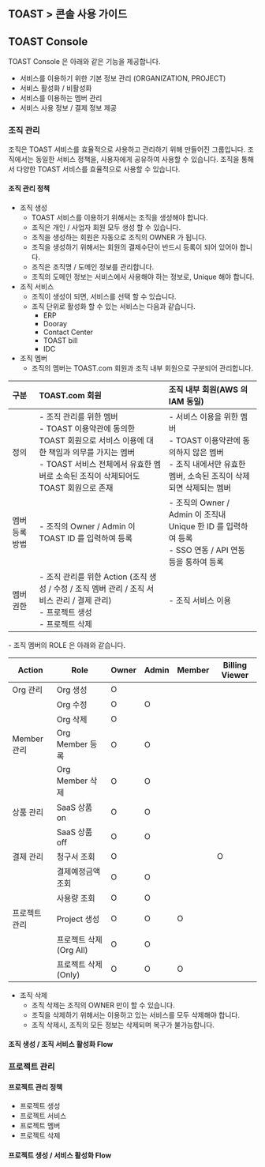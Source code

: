 ## TOAST > 콘솔 사용 가이드

## TOAST Console

TOAST Console 은 아래와 같은 기능을 제공합니다.

- 서비스를 이용하기 위한 기본 정보 관리 (ORGANIZATION, PROJECT)
- 서비스 활성화 / 비활성화
- 서비스를 이용하는 멤버 관리
- 서비스 사용 정보 / 결제 정보 제공

### 조직 관리

조직은 TOAST 서비스를 효율적으로 사용하고 관리하기 위해 만들어진 그룹입니다.
조직에서는 동일한 서비스 정책을, 사용자에게 공유하여 사용할 수 있습니다.
조직을 통해서 다양한 TOAST 서비스를 효율적으로 사용할 수 있습니다.

#### 조직 관리 정책

- 조직 생성
    - TOAST 서비스를 이용하기 위해서는 조직을 생성해야 합니다.
    - 조직은 개인 / 사업자 회원 모두 생성 할 수 있습니다.
    - 조직을 생성하는 회원은 자동으로 조직의 OWNER 가 됩니다.
    - 조직을 생성하기 위해서는 회원의 결제수단이 반드시 등록이 되어 있어야 합니다.
    - 조직은 조직명 / 도메인 정보를 관리합니다.
    - 조직의 도메인 정보는 서비스에서 사용해야 하는 정보로, Unique 해야 합니다.
- 조직 서비스
    - 조직이 생성이 되면, 서비스를 선택 할 수 있습니다.
    - 조직 단위로 활성화 할 수 있는 서비스는 다음과 같습니다.
        - ERP
        - Dooray
        - Contact Center
        - TOAST bill
        - IDC
- 조직 멤버
    - 조직의 멤버는 TOAST.com 회원과 조직 내부 회원으로 구분되어 관리합니다.

| 구분 | TOAST.com 회원 | 조직 내부 회원(AWS 의 IAM 동일) |
| :--- | :----------- | :------- |
| 정의 | \- 조직 관리를 위한 멤버<br>\- TOAST 이용약관에 동의한 TOAST 회원으로 서비스 이용에 대한 책임과 의무를 가지는 멤버<br>\- TOAST 서비스 전체에서 유효한 멤버로 소속된 조직이 삭제되어도 TOAST 회원으로 존재 | \- 서비스 이용을 위한 멤버<br>\- TOAST 이용약관에 동의하지 않은 멤버<br>\- 조직 내에서만 유효한 멤버\, 소속된 조직이 삭제되면 삭제되는 멤버 |
| 멤버 등록 방법 | \- 조직의 Owner / Admin 이 TOAST ID 를 입력하여 등록 | \- 조직의 Owner / Admin 이 조직내 Unique 한 ID 를 입력하여 등록<br>\- SSO 연동 / API 연동 등을 통하여 등록 |
| 멤버 권한 | \- 조직 관리를 위한 Action \(조직 생성 / 수정 / 조직 멤버 관리 / 조직 서비스 관리 / 결제 관리\)<br>\- 프로젝트 생성<br>\- 프로젝트 삭제 | \- 조직 서비스 이용 |

\- 조직 멤버의 ROLE 은 아래와 같습니다\.

| Action | Role | Owner | Admin | Member | Billing Viewer |
| ------ | ---- | ----- | ----- | ------ | -------------- |
| Org 관리 | Org 생성 | O |  |  |  |
|  | Org 수정 | O | O |  |  |
|  | Org 삭제 | O |  |  |  |
| Member 관리 | Org Member 등록 | O | O |  |  |
|  | Org Member 삭제 | O | O |  |  |
| 상품 관리 | SaaS 상품 on | O | O |  |  |
|  | SaaS 상품 off | O | O |  |  |
| 결제 관리 | 청구서 조회 | O |  |  | O |
|  | 결제예정금액 조회 | O | O |  |  |
|  | 사용량 조회 | O | O |  |  |
| 프로젝트 관리 | Project 생성 | O | O | O |  |
|  | 프로젝트 삭제(Org All) | O | O |  |  |
|  | 프로젝트 삭제 (Only) | O | O | O |  |

- 조직 삭제
    - 조직 삭제는 조직의 OWNER 만이 할 수 있습니다.
    - 조직을 삭제하기 위해서는 이용하고 있는 서비스를 모두 삭제해야 합니다.
    - 조직 삭제시, 조직의 모든 정보는 삭제되며 복구가 불가능합니다.

#### 조직 생성 / 조직 서비스 활성화 Flow


### 프로젝트 관리

#### 프로젝트 관리 정책
- 프로젝트 생성
- 프로젝트 서비스
- 프로젝트 멤버
- 프로젝트 삭제

#### 프로젝트 생성 / 서비스 활성화 Flow
